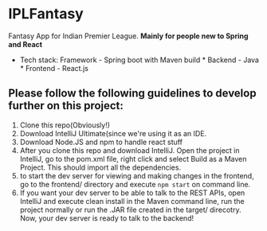# IPLFantasy
Fantasy App for Indian Premier League. 
**Mainly for people new to Spring and React**
* Tech stack: Framework - Spring boot with Maven build
            * Backend - Java
            * Frontend - React.js
## Please follow the following guidelines to develop further on this project:
1. Clone this repo(Obviously!)
2. Download IntelliJ Ultimate(since we're using it as an IDE. 
3. Download Node.JS and npm to handle react stuff
4. After you clone this repo and download IntelliJ. Open the project in IntelliJ, go to the pom.xml file, right click and select Build as a Maven Project. This should import all the dependencies. 
5. to start the dev server for viewing and making changes in the frontend, go to the frontend/ directory and execute `npm start` on command line. 
6. If you want your dev server to be able to talk to the REST APIs, open IntelliJ and execute clean install in the Maven command line, run the project normally or run the .JAR file created in the target/ direcotry. Now, your dev server is ready to talk to the backend! 


